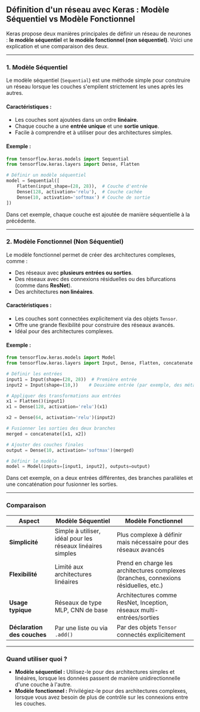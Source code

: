 ## **Définition d'un réseau avec Keras : Modèle Séquentiel vs Modèle Fonctionnel**

Keras propose deux manières principales de définir un réseau de neurones : **le modèle séquentiel** et **le modèle fonctionnel (non séquentiel)**. Voici une explication et une comparaison des deux.

---

### **1. Modèle Séquentiel**
Le modèle séquentiel (`Sequential`) est une méthode simple pour construire un réseau lorsque les couches s'empilent strictement les unes après les autres.

#### **Caractéristiques :**
- Les couches sont ajoutées dans un ordre **linéaire**.
- Chaque couche a une **entrée unique** et une **sortie unique**.
- Facile à comprendre et à utiliser pour des architectures simples.

#### **Exemple :**
```python
from tensorflow.keras.models import Sequential
from tensorflow.keras.layers import Dense, Flatten

# Définir un modèle séquentiel
model = Sequential([
    Flatten(input_shape=(28, 28)),  # Couche d'entrée
    Dense(128, activation='relu'),  # Couche cachée
    Dense(10, activation='softmax') # Couche de sortie
])
```

Dans cet exemple, chaque couche est ajoutée de manière séquentielle à la précédente.

---

### **2. Modèle Fonctionnel (Non Séquentiel)**
Le modèle fonctionnel permet de créer des architectures complexes, comme :
- Des réseaux avec **plusieurs entrées ou sorties**.
- Des réseaux avec des connexions résiduelles ou des bifurcations (comme dans **ResNet**).
- Des architectures **non linéaires**.

#### **Caractéristiques :**
- Les couches sont connectées explicitement via des objets `Tensor`.
- Offre une grande flexibilité pour construire des réseaux avancés.
- Idéal pour des architectures complexes.

#### **Exemple :**
```python
from tensorflow.keras.models import Model
from tensorflow.keras.layers import Input, Dense, Flatten, concatenate

# Définir les entrées
input1 = Input(shape=(28, 28))  # Première entrée
input2 = Input(shape=(10,))    # Deuxième entrée (par exemple, des métadonnées)

# Appliquer des transformations aux entrées
x1 = Flatten()(input1)
x1 = Dense(128, activation='relu')(x1)

x2 = Dense(64, activation='relu')(input2)

# Fusionner les sorties des deux branches
merged = concatenate([x1, x2])

# Ajouter des couches finales
output = Dense(10, activation='softmax')(merged)

# Définir le modèle
model = Model(inputs=[input1, input2], outputs=output)
```

Dans cet exemple, on a deux entrées différentes, des branches parallèles et une concaténation pour fusionner les sorties.

---

### **Comparaison**

| **Aspect**                | **Modèle Séquentiel**                                         | **Modèle Fonctionnel**                                      |
|---------------------------|-------------------------------------------------------------|------------------------------------------------------------|
| **Simplicité**            | Simple à utiliser, idéal pour les réseaux linéaires simples | Plus complexe à définir mais nécessaire pour des réseaux avancés |
| **Flexibilité**           | Limité aux architectures linéaires                          | Prend en charge les architectures complexes (branches, connexions résiduelles, etc.) |
| **Usage typique**         | Réseaux de type MLP, CNN de base                            | Architectures comme ResNet, Inception, réseaux multi-entrées/sorties |
| **Déclaration des couches** | Par une liste ou via `.add()`                              | Par des objets `Tensor` connectés explicitement             |

---

### **Quand utiliser quoi ?**
- **Modèle séquentiel :** Utilisez-le pour des architectures simples et linéaires, lorsque les données passent de manière unidirectionnelle d'une couche à l'autre.
- **Modèle fonctionnel :** Privilégiez-le pour des architectures complexes, lorsque vous avez besoin de plus de contrôle sur les connexions entre les couches.
